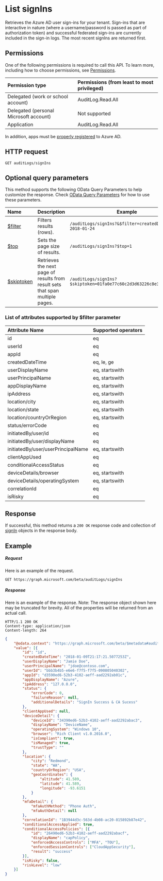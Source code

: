 # List signIns

Retrieves the Azure AD user sign-ins for your tenant. Sign-ins that are interactive in nature (where a username/password is passed as part of authorization token) and successful federated sign-ins are currently included in the sign-in logs.  The most recent signIns are returned first.


## Permissions
One of the following permissions is required to call this API. To learn more, including how to choose permissions, see [Permissions](/graph/permissions-reference).

|Permission type      | Permissions (from least to most privileged)              |
|:--------------------|:---------------------------------------------------------|
|Delegated (work or school account) | AuditLog.Read.All |
|Delegated (personal Microsoft account) | Not supported   |
|Application | AuditLog.Read.All | 

In addition, apps must be [properly registered](https://docs.microsoft.com/azure/active-directory/active-directory-reporting-api-prerequisites-azure-portal) to Azure AD.

## HTTP request
<!-- { "blockType": "ignored" } -->
```http
GET auditLogs/signIns
```
## Optional query parameters
This method supports the following OData Query Parameters to help customize the response. Check [OData Query Parameters](https://developer.microsoft.com/graph/docs/concepts/query_parameters) for how to use these parameters.

|Name     |Description                            |Example|
|:--------------------|----------------|------------------------------------------------------------------------|
|[$filter](https://developer.microsoft.com/graph/docs/concepts/query_parameters#filter-parameter)|Filters results (rows). |`/auditLogs/signIns?&$filter=createdDateTime le 2018-01-24`
|[$top](https://developer.microsoft.com/graph/docs/concepts/query_parameters#top-parameter)|Sets the page size of results.|`/auditLogs/signIns?$top=1`|
|[$skiptoken](https://developer.microsoft.com/graph/docs/concepts/query_parameters#skiptoken-parameter)|Retrieves the next page of results from result sets that span multiple pages.|`/auditLogs/signIns?$skiptoken=01fa0e77c60c2d3d63226c8e3294c860__1`|

### List of attributes supported by $filter parameter
|Attribute Name |Supported operators|
|:----------------|:------|
|id|eq|
|userId|eq|
|appId|eq|
|createdDateTime| eq, le, ge|
|userDisplayName| eq, startswith|
|userPrincipalName| eq, startswith|
|appDisplayName| eq, startswith|
|ipAddress| eq, startswith|
|location/city| eq, startswith|
|location/state| eq, startswith|
|location/countryOrRegion| eq, startswith|
|status/errorCode|eq|
|initiatedBy/user/id|eq|
|initiatedBy/user/displayName| eq|
|initiatedBy/user/userPrincipalName| eq, startswith|
|clientAppUsed| eq|
|conditionalAccessStatus | eq|
|deviceDetails/browser| eq, startswith|
|deviceDetails/operatingSystem| eq, startswith|
|correlationId| eq|
|isRisky| eq|


## Response
If successful, this method returns a `200 OK` response code and collection of [signIn](../resources/signin.md) objects in the response body.
## Example
##### Request
Here is an example of the request.
<!-- {
  "blockType": "request",
  "name": "get_signins"
}-->
```http
GET https://graph.microsoft.com/beta/auditLogs/signIns
```
##### Response
Here is an example of the response. Note: The response object shown here may be truncated for brevity. All of the properties will be returned from an actual call.
<!-- {
  "blockType": "response",
  "truncated": true,
  "@odata.type": "microsoft.graph.signIn",
  "isCollection": true
} -->
```http
HTTP/1.1 200 OK
Content-type: application/json
Content-length: 264
```
```json
{
	"@odata.context": "https://graph.microsoft.com/beta/$metadata#auditLogs/signIns",
	"value": [{
		"id": "id",
		"createdDateTime": "2018-01-09T21:17:21.5077253Z",
		"userDisplayName": "Jamie Doe",
		"userPrincipalName": "jdoe@contoso.com",
		"userId": "bbb3b4b5-e6e6-f7f5-f7f5-090805040302",
		"appId": "d3590ed6-52b3-4102-aeff-aad2292ab01c",
		"appDisplayName": "Azure",
		"ipAddress": "127.0.0.0",
		"status": {
			"errorCode": 0,
			"failureReason": null,
			"additionalDetails": "SignIn Success & CA Sucess"
		},
		"clientAppUsed": null,
		"deviceDetail": {
			"deviceId": "34390ed6-52b3-4102-aeff-aad2292abac3",
			"displayName": "DeviceName",
			"operatingSystem": "Windows 10",
			"browser": "Rich Client v1.0.2016.0",
			"isCompliant": true,
			"isManaged": true,
			"trustType": ""
		},
		"location": {
			"city": "Redmond",
			"state": "WA",
			"countryOrRegion": "USA",
			"geoCoordinates": {
				"altitude": 41.589,
				"latitude": 41.589,
				"longitude": -93.6151
			}
		},
		"mfaDetail": {
			"mfaAuthMethod": "Phone Auth",
			"mfaAuthDetail": null
		},
		"correlationId": "1B3944d3c-563d-4b08-ac20-815892b87e42",
		"conditionalAccessApplied": true,
		"conditionalAccessPolicies": [{
			"id": "26490ed6-52b3-4102-aeff-aad2292abacf",
			"displayName": "capPolicy",
			"enforcedAccessControls": ["MFA", "TOU"],
			"enforcedSessionControls": ["CloudAppSecurity"],
			"result": "success"
		}],
		"isRisky": false,
		"riskLevel": "low"
	}]
}

```

<!-- uuid: 8fcb5dbc-d5aa-4681-8e31-b001d5168d79
2015-10-25 14:57:30 UTC -->
<!-- {
  "type": "#page.annotation",
  "description": "List signIns",
  "keywords": "",
  "section": "documentation",
  "tocPath": ""
}-->
